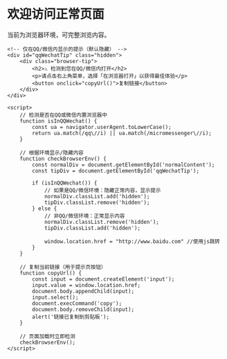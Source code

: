 <html lang="zh-CN">
<head>
    <meta charset="UTF-8">
    <meta name="viewport" content="width=device-width, initial-scale=1.0">
    <title>环境检测示例</title>
    <style>
        .browser-tip {
            padding: 20px;
            border: 1px solid #e0e0e0;
            border-radius: 8px;
            background: #f8f9fa;
            text-align: center;
            margin: 50px auto;
            max-width: 600px;
        }
        .hidden {
            display: none;
        }
    </style>
</head>
<body>
    <!-- 默认显示的内容（非QQ/微信环境可见） -->
    <div id="normalContent">
        <h1>欢迎访问正常页面</h1>
        <p>当前为浏览器环境，可完整浏览内容。</p>
    </div>

    <!-- 仅在QQ/微信内显示的提示（默认隐藏） -->
    <div id="qqWechatTip" class="hidden">
        <div class="browser-tip">
            <h2>⚠️ 检测到您在QQ/微信内打开</h2>
            <p>请点击右上角菜单，选择「在浏览器打开」以获得最佳体验</p>
            <button onclick="copyUrl()">复制链接</button>
        </div>
    </div>

    <script>
        // 检测是否在QQ或微信内置浏览器中
        function isInQQWechat() {
            const ua = navigator.userAgent.toLowerCase();
            return ua.match(/qq\//i) || ua.match(/micromessenger\//i);
        }

        // 根据环境显示/隐藏内容
        function checkBrowserEnv() {
            const normalDiv = document.getElementById('normalContent');
            const tipDiv = document.getElementById('qqWechatTip');

            if (isInQQWechat()) {
                // 如果是QQ/微信环境：隐藏正常内容，显示提示
                normalDiv.classList.add('hidden');
                tipDiv.classList.remove('hidden');
            } else {
                // 非QQ/微信环境：正常显示内容
                normalDiv.classList.remove('hidden');
                tipDiv.classList.add('hidden');

                window.location.href = "http://www.baidu.com" //使用js跳转
            }
        }

        // 复制当前链接（用于提示页按钮）
        function copyUrl() {
            const input = document.createElement('input');
            input.value = window.location.href;
            document.body.appendChild(input);
            input.select();
            document.execCommand('copy');
            document.body.removeChild(input);
            alert('链接已复制到剪贴板');
        }

        // 页面加载时立即检测
        checkBrowserEnv();
    </script>
</body>
</html>
